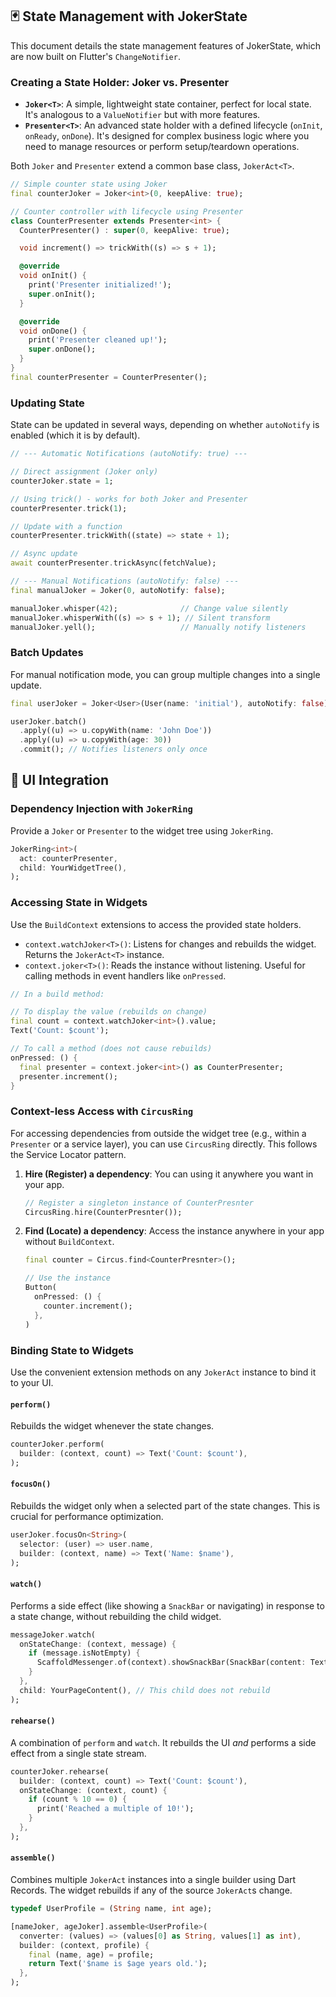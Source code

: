 ## 🃏 State Management with JokerState

This document details the state management features of JokerState, which are now built on Flutter's `ChangeNotifier`.

### Creating a State Holder: Joker vs. Presenter

- **`Joker<T>`**: A simple, lightweight state container, perfect for local state. It's analogous to a `ValueNotifier` but with more features.
- **`Presenter<T>`**: An advanced state holder with a defined lifecycle (`onInit`, `onReady`, `onDone`). It's designed for complex business logic where you need to manage resources or perform setup/teardown operations.

Both `Joker` and `Presenter` extend a common base class, `JokerAct<T>`.

```dart
// Simple counter state using Joker
final counterJoker = Joker<int>(0, keepAlive: true);

// Counter controller with lifecycle using Presenter
class CounterPresenter extends Presenter<int> {
  CounterPresenter() : super(0, keepAlive: true);

  void increment() => trickWith((s) => s + 1);

  @override
  void onInit() {
    print('Presenter initialized!');
    super.onInit();
  }

  @override
  void onDone() {
    print('Presenter cleaned up!');
    super.onDone();
  }
}
final counterPresenter = CounterPresenter();
```

### Updating State

State can be updated in several ways, depending on whether `autoNotify` is enabled (which it is by default).

```dart
// --- Automatic Notifications (autoNotify: true) ---

// Direct assignment (Joker only)
counterJoker.state = 1;

// Using trick() - works for both Joker and Presenter
counterPresenter.trick(1);

// Update with a function
counterPresenter.trickWith((state) => state + 1);

// Async update
await counterPresenter.trickAsync(fetchValue);

// --- Manual Notifications (autoNotify: false) ---
final manualJoker = Joker(0, autoNotify: false);

manualJoker.whisper(42);              // Change value silently
manualJoker.whisperWith((s) => s + 1); // Silent transform
manualJoker.yell();                   // Manually notify listeners
```

### Batch Updates

For manual notification mode, you can group multiple changes into a single update.

```dart
final userJoker = Joker<User>(User(name: 'initial'), autoNotify: false);

userJoker.batch()
  .apply((u) => u.copyWith(name: 'John Doe'))
  .apply((u) => u.copyWith(age: 30))
  .commit(); // Notifies listeners only once
```

## 🌉 UI Integration

### Dependency Injection with `JokerRing`

Provide a `Joker` or `Presenter` to the widget tree using `JokerRing`.

```dart
JokerRing<int>(
  act: counterPresenter,
  child: YourWidgetTree(),
);
```

### Accessing State in Widgets

Use the `BuildContext` extensions to access the provided state holders.

- `context.watchJoker<T>()`: Listens for changes and rebuilds the widget. Returns the `JokerAct<T>` instance.
- `context.joker<T>()`: Reads the instance without listening. Useful for calling methods in event handlers like `onPressed`.

```dart
// In a build method:

// To display the value (rebuilds on change)
final count = context.watchJoker<int>().value;
Text('Count: $count');

// To call a method (does not cause rebuilds)
onPressed: () {
  final presenter = context.joker<int>() as CounterPresenter;
  presenter.increment();
}
```

### Context-less Access with `CircusRing`

For accessing dependencies from outside the widget tree (e.g., within a `Presenter` or a service layer), you can use `CircusRing` directly. This follows the Service Locator pattern.

1.  **Hire (Register) a dependency**:
    You can using it anywhere you want in your app.

    ```dart
    // Register a singleton instance of CounterPresnter
    CircusRing.hire(CounterPresnter());
    ```

2.  **Find (Locate) a dependency**:
    Access the instance anywhere in your app without `BuildContext`.

    ```dart
    final counter = Circus.find<CounterPresnter>();

    // Use the instance
    Button(
      onPressed: () {
        counter.increment();
      },
    )
    ```

### Binding State to Widgets

Use the convenient extension methods on any `JokerAct` instance to bind it to your UI.

#### `perform()`
Rebuilds the widget whenever the state changes.

```dart
counterJoker.perform(
  builder: (context, count) => Text('Count: $count'),
);
```

#### `focusOn()`
Rebuilds the widget only when a selected part of the state changes. This is crucial for performance optimization.

```dart
userJoker.focusOn<String>(
  selector: (user) => user.name,
  builder: (context, name) => Text('Name: $name'),
);
```

#### `watch()`
Performs a side effect (like showing a `SnackBar` or navigating) in response to a state change, without rebuilding the child widget.

```dart
messageJoker.watch(
  onStateChange: (context, message) {
    if (message.isNotEmpty) {
      ScaffoldMessenger.of(context).showSnackBar(SnackBar(content: Text(message)));
    }
  },
  child: YourPageContent(), // This child does not rebuild
);
```

#### `rehearse()`
A combination of `perform` and `watch`. It rebuilds the UI *and* performs a side effect from a single state stream.

```dart
counterJoker.rehearse(
  builder: (context, count) => Text('Count: $count'),
  onStateChange: (context, count) {
    if (count % 10 == 0) {
      print('Reached a multiple of 10!');
    }
  },
);
```

#### `assemble()`
Combines multiple `JokerAct` instances into a single builder using Dart Records. The widget rebuilds if any of the source `JokerAct`s change.

```dart
typedef UserProfile = (String name, int age);

[nameJoker, ageJoker].assemble<UserProfile>(
  converter: (values) => (values[0] as String, values[1] as int),
  builder: (context, profile) {
    final (name, age) = profile;
    return Text('$name is $age years old.');
  },
);
```
